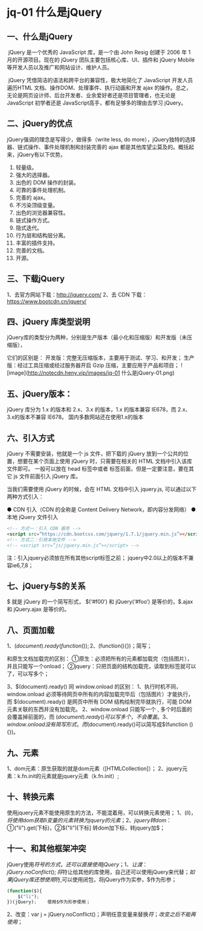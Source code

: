 # jq-01 什么是jQuery
## 一、什么是jQuery
​	jQuery 是一个优秀的 JavaScript 库，是一个由 John Resig 创建于 2006 年 1 月的开源项目。现在的 jQuery 团队主要包括核心库、UI、插件和 jQuery Mobile 等开发人员以及推广和网站设计、维护人员。

​    jQuery 凭借简洁的语法和跨平台的兼容性，极大地简化了 JavaScript 开发人员遍历HTML 文档、操作DOM、处理事件、执行动画和开发 ajax 的操作。总之，无论是网页设计师、后台开发者、业余爱好者还是项目管理者，也无论是 JavaScript 初学者还是 JavaScript高手，都有足够多的理由去学习 jQuery。



## 二、jQuery的优点

jQuery强调的理念是写得少，做得多（write less, do more），jQuery独特的选择器、链式操作、事件处理机制和封装完善的 ajax 都是其他库望尘莫及的。概括起来，jQuery有以下优势。



1. 轻量级。
2. 强大的选择器。
3. 出色的 DOM 操作的封装。
4. 可靠的事件处理机制。
5. 完善的 ajax。
6. 不污染顶级变量。
7. 出色的浏览器兼容性。
8. 链式操作方式。
9. 隐式迭代。
10. 行为层和结构层分离。
11. 丰富的插件支持。
12. 完善的文档。
13. 开源。



## 三、下载jQuery

1、去官方网站下载：http://jquery.com/
2、去 CDN 下载：https://www.bootcdn.cn/jquery/



## 四、jQuery 库类型说明

jQuery库的类型分为两种，分别是生产版本（最小化和压缩版）和开发版（未压缩版），



它们的区别是：
    开发版：完整无压缩版本，主要用于测试、学习、和开发；
    生产版：经过工具压缩或经过服务器开启 Gzip 压缩，主要应用于产品和项目；
![image](http://notecdn.heny.vip/images/jq-01 什么是jQuery-01.png)


## 五、jQuery版本：
jQuery 库分为 1.x 的版本和 2.x、3.x 的版本，1.x 的版本兼容 IE678，而 2.x、3.x的版本不兼容 IE678。
国内多数网站还在使用1.x的版本

## 六、引入方式
jQuery 不需要安装，他就是一个 js 文件，把下载的 jQuery 放到一个公共的位置，想要在某个页面上使用 jQuery 时，只需要在相关的 HTML 文档中引入该库文件即可。
一般可以放在 head 标签中或者 </body> 标签前面，但是一定要注意，要在其它 js 文件前面引入 jQuery 库。

当我们需要使用 jQuery 的时候，会在 HTML 文档中引入 jquery.js, 可以通过以下两种方式引入：



● CDN 引入（CDN 的全称是 Content Delivery Network，即内容分发网络）
● 本地 jQuery 文件引入
```html
<!-- 方式一：引入 CDN 服务 -->
<script src=”https://cdn.bootcss.com/jquery/1.7.1/jquery.min.js”></script>
<!-- 方式二：引用本地文件 -->
<!-- <script src=”js/jquery.min.js”></script> -->
```
注：引入jquery必须放在所有其他script标签之前；
    jquery中2.0以上的版本不兼容ie6,7,8；



## 七、jQuery与$的关系

$ 就是 jQuery 的一个简写形式，
$(‘#f00’) 和 jQuery(‘#foo’) 是等价的，$.ajax 和 jQuery.ajax 是等价的。



## 八、页面加载

1、$(document).ready(function(){});
2、$(function(){})；简写；

和原生文档加载完的区别：
①原生：必须把所有的元素都加载完（包括图片），并且只能写一个onload；
②jquery：只把页面的结构加载完，读取到标签就可以了，可以写多个；

3、$(document).ready() 同 window.onload 的区别：
        1、执行时机不同，window.onload 必须等待网页中所有的内容加载完毕后（包括图片）才能执行，而 $(document).ready() 是网页中所有 DOM 结构绘制完毕就执行，可能 DOM 元素关联的东西并没有加载完。
        2、window.onload 只能写一个 , 多个时后面的会覆盖掉前面的，而 $(document).ready() 可以写多个，不会覆盖。
        3、window.onload没有简写形式，而$(document).ready()可以简写成$(function (){})。



## 九、元素

1、dom元素：原生获取的就是dom元素（[HTMLCollection]）；
2、jquery元素：k.fn.init的元素就是jquery元素（k.fn.init）;



## 十、转换元素

使用jquery元素不能使用原生的方法，不能混着用，可以转换元素使用；
1、$(li)，将使用dom获取li变量的元素转换为jquery的元素；
2、jquery转dom：①$("li").get(下标)，②$("li")[下标]
转dom加下标，转jquery加$；



## 十一、和其他框架冲突
jQuery使用$符号的方式，还可以直接使用jQuery；
1、让渡：jQuery.noConflict();   
    将$符让给其他的库使用，自己还可以使用jQuery来代替$；
    如果jQuery库还想使用$符,可以使用闭包，将jQuery作为实参，$作为形参；

```js
(function($){
    $("li");
})(jQuery);    使用$作为形参使用；
```
2、改变：var j = jQuery.noConflict()；声明任意变量来替换$符；改变之后不能再使用$；
